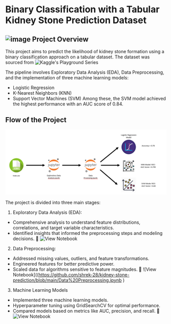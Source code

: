 # Binary Classification with a Tabular Kidney Stone Prediction Dataset 

## ![image](https://github.com/user-attachments/assets/83ddac1d-012f-4d89-8744-0ca6b85a6072) Project Overview 
This project aims to predict the likelihood of kidney stone formation using a binary classification approach on a tabular dataset. The dataset was sourced from ![Kaggle's Playground Series](https://www.kaggle.com/competitions/playground-series-s3e12/data)

The pipeline involves Exploratory Data Analysis (EDA), Data Preprocessing, and the implementation of three machine learning models:
- Logistic Regression
- K-Nearest Neighbors (KNN)
- Support Vector Machines (SVM)
Among these, the SVM model achieved the highest performance with an AUC score of 0.84.

## Flow of the Project 
![image](https://github.com/shrek-28/kidney-stone-prediction/blob/main/images/Screenshot%202024-11-29%20205811.png)

The project is divided into three main stages:
1. Exploratory Data Analysis (EDA):
- Comprehensive analysis to understand feature distributions, correlations, and target variable characteristics.
- Identified insights that informed the preprocessing steps and modeling decisions.
📄 ![View Notebook](https://github.com/shrek-28/kidney-stone-prediction/blob/main/Exploratory%20Data%20Analysis.ipynb)

2. Data Preprocessing:
- Addressed missing values, outliers, and feature transformations.
- Engineered features for better predictive power.
- Scaled data for algorithms sensitive to feature magnitudes.
📄 ![View Notebook]((https://github.com/shrek-28/kidney-stone-prediction/blob/main/Data%20Preprocessing.ipynb )

3. Machine Learning Models 
- Implemented three machine learning models.
- Hyperparameter tuning using GridSearchCV for optimal performance.
- Compared models based on metrics like AUC, precision, and recall.
📄 ![View Notebook](https://github.com/shrek-28/kidney-stone-prediction/blob/main/Machine%20Learning%20Models.ipynb)

